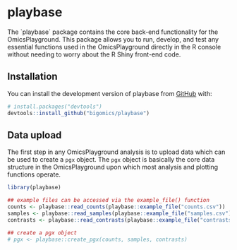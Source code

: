 
<!-- README.md is generated from README.Rmd. Please edit that file -->

# playbase

<!-- badges: start -->
<!-- badges: end -->

The \`playbase´ package contains the core back-end functionality for the
OmicsPlayground. This package allows you to run, develop, and test any
essential functions used in the OmicsPlayground directly in the R
console without needing to worry about the R Shiny front-end code.

## Installation

You can install the development version of playbase from
[GitHub](https://github.com/) with:

``` r
# install.packages("devtools")
devtools::install_github("bigomics/playbase")
```

## Data upload

The first step in any OmicsPlayground analysis is to upload data which
can be used to create a `pgx` object. The `pgx` object is basically the
core data structure in the OmicsPlayground upon which most analysis and
plotting functions operate.

``` r
library(playbase)

## example files can be accessed via the example_file() function
counts <- playbase::read_counts(playbase::example_file("counts.csv"))
samples <- playbase::read_samples(playbase::example_file("samples.csv"))
contrasts <- playbase::read_contrasts(playbase::example_file("contrasts.csv"))

## create a pgx object
# pgx <- playbase::create_pgx(counts, samples, contrasts)
```
